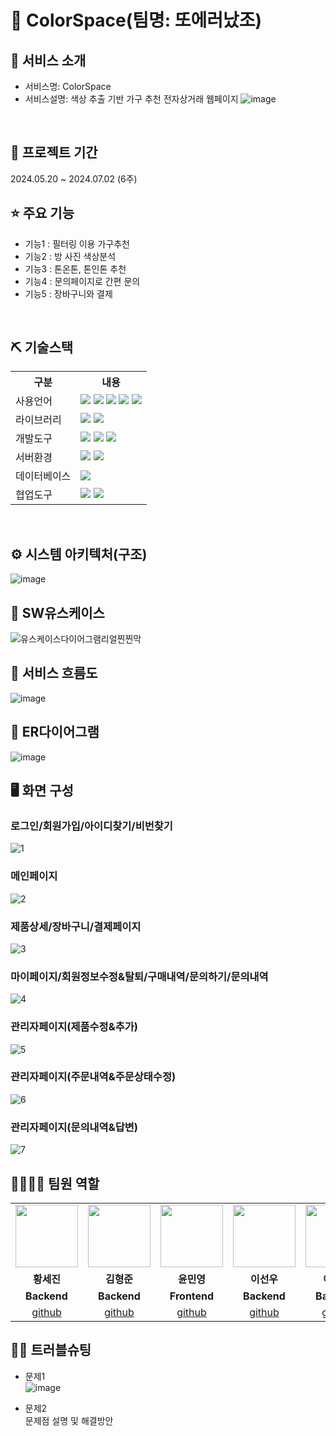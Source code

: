 # 📎 ColorSpace(팀명: 또에러났조)


## 👀 서비스 소개
* 서비스명: ColorSpace
* 서비스설명: 색상 추출 기반 가구 추천 전자상거래 웹페이지
![image](https://github.com/2024-SMHRD-SW-BigData-1/AgainE/assets/166770486/e52a949f-e709-4415-b233-af2a9b55f0fa)
<br>

## 📅 프로젝트 기간
2024.05.20 ~ 2024.07.02 (6주)
<br>

## ⭐ 주요 기능
* 기능1 : 필터링 이용 가구추천
* 기능2 : 방 사진 색상분석
* 기능3 : 톤온톤, 톤인톤 추천
* 기능4 : 문의페이지로 간편 문의
* 기능5 : 장바구니와 결제
<br>

## ⛏ 기술스택
<table>
    <tr>
        <th>구분</th>
        <th>내용</th>
    </tr>
    <tr>
        <td>사용언어</td>
        <td>
            <img src="https://img.shields.io/badge/Java-007396?style=for-the-badge&logo=java&logoColor=white"/> 
            <img src="https://img.shields.io/badge/Python-DF620E?style=for-the-badge&logo=Python&logoColor=white"/>
            <img src="https://img.shields.io/badge/HTML5-E34F26?style=for-the-badge&logo=HTML5&logoColor=white"/>
            <img src="https://img.shields.io/badge/CSS3-1572B6?style=for-the-badge&logo=CSS3&logoColor=white"/>
            <img src="https://img.shields.io/badge/JavaScript-F7DF1E?style=for-the-badge&logo=JavaScript&logoColor=white"/>
        </td>
    </tr>
    <tr>
        <td>라이브러리</td>
        <td>
            <img src="https://img.shields.io/badge/Mask rCNN-6107B0?style=for-the-badge&logo=MaskRCNN&logoColor=white"/>
            <img src="https://img.shields.io/badge/KMeans Clustering-EA2795?style=for-the-badge&logo=KMeans Clustering&logoColor=white"/>
        </td>
    </tr>
    <tr>
        <td>개발도구</td>
        <td>
            <img src="https://img.shields.io/badge/Eclipse-2C2255?style=for-the-badge&logo=Eclipse&logoColor=white"/>
            <img src="https://img.shields.io/badge/VSCode-007ACC?style=for-the-badge&logo=VisualStudioCode&logoColor=white"/>
            <img src="https://img.shields.io/badge/Jupyter-DF620E?style=for-the-badge&logo=Jupyter&logoColor=white"/>
        </td>
    </tr>
    <tr>
        <td>서버환경</td>
        <td>
            <img src="https://img.shields.io/badge/Apache Tomcat-D22128?style=for-the-badge&logo=Apache Tomcat&logoColor=white"/>
            <img src="https://img.shields.io/badge/Flask-0A91C7?style=for-the-badge&logo=Flask&logoColor=white"/>
        </td>
    </tr>
    <tr>
        <td>데이터베이스</td>
        <td>
            <img src="https://img.shields.io/badge/MySQL-2C79D1?style=for-the-badge&logo=MySQL&logoColor=white"/>
        </td>
    </tr>
    <tr>
        <td>협업도구</td>
        <td>
            <img src="https://img.shields.io/badge/GitHub-181717?style=for-the-badge&logo=GitHub&logoColor=white"/>
            <img src="https://img.shields.io/badge/Notion-1E2328?style=for-the-badge&logo=Notion&logoColor=white"/>
        </td>
    </tr>
</table>


<br>

## ⚙ 시스템 아키텍처(구조)
![image](https://github.com/2024-SMHRD-SW-BigData-1/AgainE/assets/166770486/c331a2e5-cb75-4f52-a4b6-e208244d6324)
<br>

## 📌 SW유스케이스
![유스케이스다이어그램리얼찐찐막](https://github.com/2024-SMHRD-SW-BigData-1/AgainE/assets/166770486/04e33398-8282-4d91-9dd1-1e87254acb2d)
<br>

## 📌 서비스 흐름도
![image](https://github.com/2024-SMHRD-SW-BigData-1/AgainE/assets/166770486/4cc4984a-cdc2-4b38-86d9-2dd97080178f)
<br>

## 📌 ER다이어그램
![image](https://github.com/2024-SMHRD-SW-BigData-1/AgainE/assets/166770486/bdbc05c5-0227-4a90-9c0b-1a05b4b53972)
<br>

## 🖥 화면 구성

### 로그인/회원가입/아이디찾기/비번찾기
![1](https://github.com/2024-SMHRD-SW-BigData-1/AgainE/assets/166770486/fc1bdace-8522-4007-a549-93d9564e069c)
<br>

### 메인페이지
![2](https://github.com/2024-SMHRD-SW-BigData-1/AgainE/assets/166770486/a600dd6c-1122-4ca2-89b9-4502e108a774)
<br>

### 제품상세/장바구니/결제페이지
![3](https://github.com/2024-SMHRD-SW-BigData-1/AgainE/assets/166770486/f71bb073-a053-4f7e-9faf-94f6dd338c47)
<br>

### 마이페이지/회원정보수정&탈퇴/구매내역/문의하기/문의내역
![4](https://github.com/2024-SMHRD-SW-BigData-1/AgainE/assets/166770486/4e2e2f01-6d26-4555-8025-7e69d9dcf86e)
<br>

### 관리자페이지(제품수정&추가)
![5](https://github.com/2024-SMHRD-SW-BigData-1/AgainE/assets/166770486/34a1238a-5be1-4bc6-a912-867e7949c050)
<br>

### 관리자페이지(주문내역&주문상태수정)
![6](https://github.com/2024-SMHRD-SW-BigData-1/AgainE/assets/166770486/a6e5a4ad-6cb0-487e-a450-8c75b7b02dbd)
<br>

### 관리자페이지(문의내역&답변)
![7](https://github.com/2024-SMHRD-SW-BigData-1/AgainE/assets/166770486/1069734e-2c36-42c6-9184-baa330b584c6)
<br>

## 👨‍👩‍👦‍👦 팀원 역할
<table>
  <tr>
    <td align="center"><img src="" width="100" height="100"/></td>
    <td align="center"><img src="" width="100" height="100"/></td>
    <td align="center"><img src="" width="100" height="100"/></td>
    <td align="center"><img src="" width="100" height="100"/></td>
    <td align="center"><img src="" width="100" height="100"/></td>

  </tr>
  <tr>
    <td align="center"><strong>황세진</strong></td>
    <td align="center"><strong>김형준</strong></td>
    <td align="center"><strong>윤민영</strong></td>
    <td align="center"><strong>이선우</strong></td>
    <td align="center"><strong>이슬기</strong></td>
  </tr>
  <tr>
    <td align="center"><b>Backend</b></td>
    <td align="center"><b>Backend</b></td>
    <td align="center"><b>Frontend</b></td>
    <td align="center"><b>Backend</b></td>
    <td align="center"><b>Backend</b></td>
  </tr>
  <tr>
    <td align="center"><a href="https://github.com/Hsejin" target='_blank'>github</a></td>
    <td align="center"><a href="https://github.com/xm4hy" target='_blank'>github</a></td>
    <td align="center"><a href="https://github.com/Yun-Min-Young" target='_blank'>github</a></td>
    <td align="center"><a href="https://github.com/woolee0822" target='_blank'>github</a></td>
    <td align="center"><a href="https://github.com/ss2ul" target='_blank'>github</a></td>
  </tr>
</table>

## 🤾‍♂️ 트러블슈팅

* 문제1<br>
 ![image](https://github.com/2024-SMHRD-SW-BigData-1/AgainE/assets/166770486/ce73ef4e-6679-46f7-82c8-002f8e2e8a1e)

 
* 문제2<br>
 문제점 설명 및 해결방안
